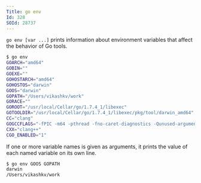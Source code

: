 ```yaml
---
Title: go env
Id: 328
SOId: 28737
---
```

`go env [var ...]` prints information about environment variables that affect the behavior of Go tools.

```sh
$ go env
GOARCH="amd64"
GOBIN=""
GOEXE=""
GOHOSTARCH="amd64"
GOHOSTOS="darwin"
GOOS="darwin"
GOPATH="/Users/vikashkv/work"
GORACE=""
GOROOT="/usr/local/Cellar/go/1.7.4_1/libexec"
GOTOOLDIR="/usr/local/Cellar/go/1.7.4_1/libexec/pkg/tool/darwin_amd64"
CC="clang"
GOGCCFLAGS="-fPIC -m64 -pthread -fno-caret-diagnostics -Qunused-arguments -fmessage-length=0 -fdebug-prefix-map=/var/folders/xf/t3j24fjd2b7bv8c9gdr_0mj80000gn/T/go-build785167995=/tmp/go-build -gno-record-gcc-switches -fno-common"
CXX="clang++"
CGO_ENABLED="1"
```

If one or more variable names is given as arguments, it prints the value of each named variable on its own line.

```sh
$ go env GOOS GOPATH
darwin
/Users/vikashkv/work
```
